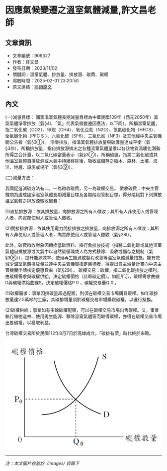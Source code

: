 # 因應氣候變遷之溫室氣體減量,許文昌老師

## 文章資訊
- 文章編號：909527
- 作者：許文昌
- 發布日期：2023/11/02
- 關鍵詞：溫室氣體、排放量、排放源、碳費、碳權
- 爬取時間：2025-02-01 23:20:50
- 原文連結：[閱讀原文](https://real-estate.get.com.tw/Columns/detail.aspx?no=909527)

## 內文


(一)減量目標：
國家溫室氣體長期減量目標為中華民國139年（西元2050年）溫氣氣體淨零排放（氣§4I，「氣」代表氣候變遷因應法，以下同）。所稱溫室氣體，指二氧化碳（CO2）、甲烷（CH4）、氧化亞氮（N2O）、氫氟碳化物（HFCS）、全氟碳化物（PFC
S
）、六氟化硫（SF6）、三氟化氮（NF3）及其他經中央主管機關公告者（氣§3①）。
淨零排放，指溫室氣體排放量與碳匯量達成平衡（氣§3⑩）。所稱排放量，指自排放源排出之各種溫室氣體量乘以各該物質溫暖化潛勢所得之合計量，以二氣化碳當量表示（氣§3⑦）。所稱碳匯，指將二氣化碳或其他溫室氣體自排放源或大氣中持續移除後，吸收或儲存之樹木、森林、土壤、海洋、地層、設施或場所（氣§3⑨）。


(二)減量方法：


我國促進減碳方法有二，一為徵收碳費，另一為碳權交易。
徵收碳費：中央主管機關為達成國家溫室氣體長期減量目標及各期階段管制目標，得分階段對下列排放溫室氣體之排放源徵收碳費：


(1)直接排放源：依其排放量，向排放源之所有人徵收；其所有人非使用人或管理人者，向實際使用人或管理人徵收。


(2)間接排放源：依其使用電力間接排放之排放量，向排放源之所有人徵收；其所有人非使用人或管理人者，向實際使用人或管理人徵收（氣§28I）。


此外，碳費徵收對象因轉換低碳燃料、採行負排放技術（指將二氧化碳或其他溫室氣體自排放源或大氣中以自然碳循環或人為方式移除、吸收或儲存之機制（氣§3⑧））、提升能源效率、使用再生能源或製程改善等溫室氣體減量措施，能有效減少溫室氣體排放量並達中央主管機關指定目標者，得提出自主減量計畫向中央主管機關申請核定優惠費率（氣§29I）。
碳權交易：碳權，指二氧化碳排放之權利。由碳權需求與碳權供給，決定碳權價格（此即碳定價）。如圖所示，碳權需求曲線D與碳權供給曲線S，決定碳權價格P
0
，碳權交易量Q
0
。


(1)碳權需求：事業因排碳量超過配額，則須在碳權交易市場購買碳權。如年碳排放量達2.5萬噸的工廠，其碳排增量須於碳權交易市場購買碳權，以進行抵換。


(2)碳權供給：事業如有多餘碳權配額，可以在碳權交易市場出售碳權。又，事業執行植樹造林、使用再生能源、移除溫室氣體等而取得碳權，亦得在碳權交易市場出售碳權，以獲取利益。


台灣碳權交易所於民國112年8月7日於高雄成立，「碳排有價」時代終於來臨。



![圖片](./images/909527_96bfbe396ce247a20d208b1dd38a8c66.jpg)


---
*注：本文圖片存放於 ./images/ 目錄下*

